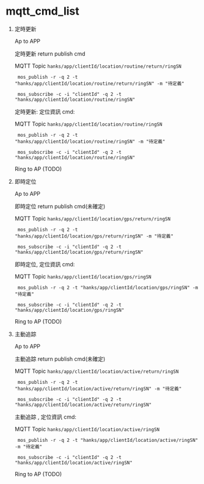 mqtt_cmd_list
===

1. 定時更新
   
    Ap to APP
    
    定時更新 return publish cmd  
    
    MQTT Topic `hanks/app/clientId/location/routine/return/ringSN`
     
        mos_publish -r -q 2 -t "hanks/app/clientId/location/routine/return/ringSN" -m "待定義"
        
        mos_subscribe -c -i "clientId" -q 2 -t "hanks/app/clientId/location/routine/ringSN"
        
     定時更新: 定位資訊 cmd:
     
     MQTT Topic `hanks/app/clientId/location/routine/ringSN`
     
        mos_publish -r -q 2 -t "hanks/app/clientId/location/routine/ringSN" -m "待定義"
        
        mos_subscribe -c -i "clientId" -q 2 -t "hanks/app/clientId/location/routine/ringSN"
    
    Ring to AP (TODO)

2. 即時定位

    Ap to APP
   
      即時定位 return publish cmd(未確定)
      
      MQTT Topic `hanks/app/clientId/location/gps/return/ringSN`
     
        mos_publish -r -q 2 -t "hanks/app/clientId/location/gps/return/ringSN" -m "待定義"
        
        mos_subscribe -c -i "clientId" -q 2 -t "hanks/app/clientId/location/gps/return/ringSN"
        
     即時定位, 定位資訊 cmd:  
     
     MQTT Topic `hanks/app/clientId/location/gps/ringSN`
     
        mos_publish -r -q 2 -t "hanks/app/clientId/location/gps/ringSN" -m "待定義"
        
        mos_subscribe -c -i "clientId" -q 2 -t "hanks/app/clientId/location/gps/ringSN"
    
    Ring to AP (TODO)
      
      
3. 主動追踪

    Ap to APP
   
    主動追踪 return publish cmd(未確定)
    
    MQTT Topic `hanks/app/clientId/location/active/return/ringSN`
     
        mos_publish -r -q 2 -t "hanks/app/clientId/location/active/return/ringSN" -m "待定義"
        
        mos_subscribe -c -i "clientId" -q 2 -t "hanks/app/clientId/location/active/return/ringSN"
        
     主動追踪 , 定位資訊 cmd:
     
     MQTT Topic `hanks/app/clientId/location/active/ringSN`
     
        mos_publish -r -q 2 -t "hanks/app/clientId/location/active/ringSN" -m "待定義"
        
        mos_subscribe -c -i "clientId" -q 2 -t "hanks/app/clientId/location/active/ringSN"
    
   
    
    Ring to AP (TODO)
